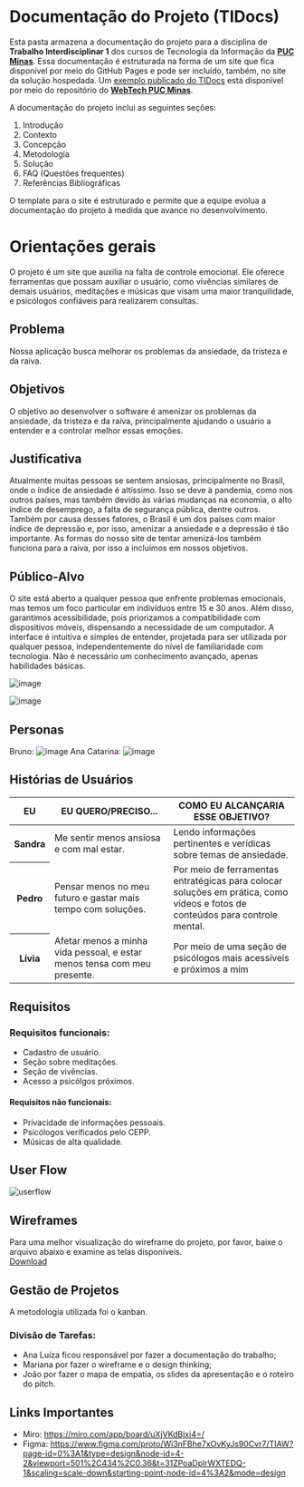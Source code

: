 # Documentação do Projeto (TIDocs)

Esta pasta armazena a documentação do projeto para a disciplina de **Trabalho Interdisciplinar 1** dos cursos de Tecnologia da Informação da **[PUC Minas](https://pucminas.br)**. Essa documentação é estruturada na forma de um site que fica disponível por meio do GitHub Pages e pode ser incluído, também, no site da solução hospedada. Um [exemplo publicado do TIDocs](https://webtech-puc-minas.github.io/ti1-template/) está disponível por meio do repositório do **[WebTech PUC Minas](https://github.com/webtech-pucminas)**.

A documentação do projeto inclui as seguintes seções:

1. Introdução
2. Contexto
3. Concepção
4. Metodologia
5. Solução
6. FAQ (Questões frequentes)
7. Referências Bibliográficas

O template para o site é estruturado e permite que a equipe evolua a documentação do projeto à medida que avance no desenvolvimento.

# Orientações gerais

O projeto é um site que auxilia na falta de controle emocional. Ele oferece ferramentas que possam auxiliar o usuário, como vivências similares de demais usuários, meditações e músicas que visam uma maior tranquilidade, e psicólogos confiáveis para realizarem consultas.

## Problema
Nossa aplicação busca melhorar os problemas da ansiedade, da tristeza e da raiva.

## Objetivos

O objetivo ao desenvolver o software é amenizar os problemas da ansiedade, da tristeza e da raiva, principalmente ajudando o usuário a entender e a controlar melhor essas emoções.

## Justificativa
Atualmente muitas pessoas se sentem ansiosas, principalmente no Brasil, onde o índice de ansiedade é altíssimo. Isso se deve à pandemia, como nos outros países, mas também devido às várias mudanças na economia, o alto índice de desemprego, a falta de segurança pública, dentre outros. Também por causa desses fatores, o Brasil é um dos países com maior índice de depressão e, por isso, amenizar a ansiedade e a depressão é tão importante. As formas do nosso site de tentar amenizá-los também funciona para a raiva, por isso a incluímos em nossos objetivos.

## Público-Alvo
O site está aberto a qualquer pessoa que enfrente problemas emocionais, mas temos um foco particular em indivíduos entre 15 e 30 anos. Além disso, garantimos acessibilidade, pois priorizamos a compatibilidade com dispositivos móveis, dispensando a necessidade de um computador. A interface é intuitiva e simples de entender, projetada para ser utilizada por qualquer pessoa, independentemente do nível de familiaridade com tecnologia. Não é necessário um conhecimento avançado, apenas habilidades básicas.

![image](https://github.com/ICEI-PUC-Minas-PMGCC-TI/ti-1-pmg-cc-m-20241-g12-falta-de-controle-emocional/assets/165681003/da5fc735-a15e-4966-8e66-63ce55d27cf4)

![image](https://github.com/ICEI-PUC-Minas-PMGCC-TI/ti-1-pmg-cc-m-20241-g12-falta-de-controle-emocional/assets/165681003/b17e553b-841e-40ca-9bdd-b6e88b10ba85)

## Personas
Bruno:
![image](https://github.com/ICEI-PUC-Minas-PMGCC-TI/ti-1-pmg-cc-m-20241-g12-falta-de-controle-emocional/assets/165681003/e55e63d6-be29-42bd-bd17-6eeeb3b5ae47)
Ana Catarina:
![image](https://github.com/ICEI-PUC-Minas-PMGCC-TI/ti-1-pmg-cc-m-20241-g12-falta-de-controle-emocional/assets/165681003/24df5d10-3df6-45f6-9060-2d79c9becefe)


## Histórias de Usuários
<table class="table">
  <thead>
    <tr>
      <th scope="col">EU</th>
      <th scope="col">
        EU QUERO/PRECISO...
      </th>
      <th scope="col">COMO EU ALCANÇARIA ESSE OBJETIVO?</th>
    </tr>
  </thead>
  <tbody>
    <tr>
      <th scope="row">Sandra</th>
      <td>
        Me sentir menos ansiosa e com mal estar.
      </td>
      <td>Lendo informações pertinentes e verídicas sobre temas de ansiedade.</td>
    </tr>
    <tr>
      <th scope="row">Pedro</th>
      <td>
        Pensar menos no meu futuro e gastar mais tempo com soluções.
      </td>
      <td>Por meio de ferramentas entratégicas para colocar soluções em prática, como vídeos e fotos de conteúdos para controle mental.</td>
    </tr>
    <tr>
      <th scope="row">Lívia</th>
      <td>
        Afetar menos a minha vida pessoal, e estar menos tensa com meu presente.
      </td>
      <td>Por meio de uma seção de psicólogos mais acessíveis e próximos a mim</td>
    </tr>
  </tbody>
</table>

## Requisitos
### Requisitos funcionais:
- Cadastro de usuário.
- Seção sobre meditações.
- Seção de vivências.
- Acesso a psicólgos próximos.
#### Requisitos não funcionais:
- Privacidade de informações pessoais.
- Psicólogos verificados pelo CEPP.
- Músicas de alta qualidade.

## User Flow

![userflow](https://github.com/ICEI-PUC-Minas-PMGCC-TI/ti-1-pmg-cc-m-20241-g12-falta-de-controle-emocional/assets/165406204/929ea8ee-ce64-427e-97c8-e2f80cf27bed)


## Wireframes
Para uma melhor visualização do wireframe do projeto, por favor, baixe o arquivo abaixo e examine as telas disponíveis.
<br/>
[Download](https://github.com/ICEI-PUC-Minas-PMGCC-TI/ti-1-pmg-cc-m-20241-g12-falta-de-controle-emocional/files/15056477/arquivo.pdf)



## Gestão de Projetos
A metodologia utilizada foi o kanban.
### Divisão de Tarefas:
- Ana Luíza ficou responsável por fazer a documentação do trabalho;
- Mariana por fazer o wireframe e o design thinking;
- João por fazer o mapa de empatia, os slides da apresentação e o roteiro do pitch.

## Links Importantes
- Miro: https://miro.com/app/board/uXjVKdBjxi4=/
- Figma: https://www.figma.com/proto/Wi3nFBhe7xOvKyJs90Cvr7/TIAW?page-id=0%3A1&type=design&node-id=4-2&viewport=501%2C434%2C0.36&t=31ZPoaDplrWXTEDQ-1&scaling=scale-down&starting-point-node-id=4%3A2&mode=design


